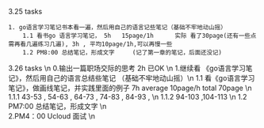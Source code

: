 3.25  tasks 

	1. go语言学习笔记书本看一遍，然后用自己的语言记些笔记（基础不牢地动山摇）
		1.1 看书go 语言学习笔记， 5h   15page/1h      实际 看了30page(还有一些点需再看几遍练习几遍), 3h , 平均10page/1h,可以再慢一些 
		1.2 PM8:00 总结笔记，形成文字     (记了第一章的笔记，后面还没记) 

3.26 tasks \n
	0.输出一篇职场交际的思考     2h  已OK  \n
	1.继续看 《go语言学习笔记》，然后用自己的语言总结些笔记 （基础不牢地动山摇）\n
	1.1 看《go语言学习笔记》，做画线笔记，并实践里面的例子  7h average 10page/h  total 70page \n
	1.1.1  43-53 , 54-63 , 64-73 , 74-83 , 84-93 , \n
	1.1.2  94-103 ,104-113  \n
	1.2 PM7:00 总结笔记，形成文字  \n    
	2.PM4：00 Ucloud 面试 \n






